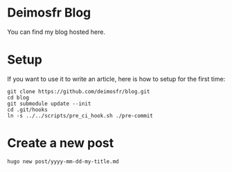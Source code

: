 # Deimosfr Blog
You can find my blog hosted here.

# Setup
If you want to use it to write an article, here is how to setup for the first time:

```
git clone https://github.com/deimosfr/blog.git
cd blog
git submodule update --init
cd .git/hooks
ln -s ../../scripts/pre_ci_hook.sh ./pre-commit
```

# Create a new post

```
hugo new post/yyyy-mm-dd-my-title.md
```
